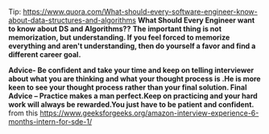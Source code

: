 Tip:
https://www.quora.com/What-should-every-software-engineer-know-about-data-structures-and-algorithms
**What Should Every Engineer want to know about DS and Algorithms??**
**The important thing is not memorization, but understanding. If you feel forced to memorize everything and aren't understanding, then do yourself a favor and find a different career goal.**

**Advice- Be confident and take your time and keep on telling interviewer about what you are thinking and what your thought process is .He is more keen to see your thought process rather than your final solution.
Final Advice – Practice makes a man perfect.Keep on practicing and your hard work will always be rewarded.You just have to be patient and confident.**
from this https://www.geeksforgeeks.org/amazon-interview-experience-6-months-intern-for-sde-1/



